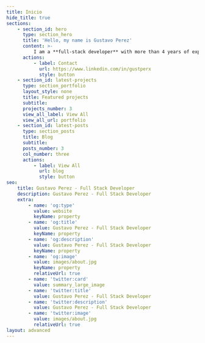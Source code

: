 ```yaml
---
title: Inicio
hide_title: true
sections:
    - section_id: hero
      type: section_hero
      title: 'Hello, my name is Gustavo Perez'
      content: >-
          I am a **full-stack developer** with more than 4 years of experience, I create and maintain web applications mainly as a backend developer in technologies such as PHP (Laravel / CakePHP / Symfony) and Node.js. I also work as a frontend developer with HTML, CSS and Javascript as well as frameworks and libraries like Vue.js, React, Tailwind CSS and Bootstrap.
      actions:
          - label: Contact
            url: https://www.linkedin.com/in/gustperx
            style: button
    - section_id: latest-projects
      type: section_portfolio
      layout_style: none
      title: Featured projects
      subtitle:
      projects_number: 3
      view_all_label: View All
      view_all_url: portfolio
    - section_id: latest-posts
      type: section_posts
      title: Blog
      subtitle:
      posts_number: 3
      col_number: three
      actions:
          - label: View All
            url: blog
            style: button
seo:
    title: Gustavo Perez - Full Stack Developer
    description: Gustavo Perez - Full Stack Developer
    extra:
        - name: 'og:type'
          value: website
          keyName: property
        - name: 'og:title'
          value: Gustavo Perez - Full Stack Developer
          keyName: property
        - name: 'og:description'
          value: Gustavo Perez - Full Stack Developer
          keyName: property
        - name: 'og:image'
          value: images/about.jpg
          keyName: property
          relativeUrl: true
        - name: 'twitter:card'
          value: summary_large_image
        - name: 'twitter:title'
          value: Gustavo Perez - Full Stack Developer
        - name: 'twitter:description'
          value: Gustavo Perez - Full Stack Developer
        - name: 'twitter:image'
          value: images/about.jpg
          relativeUrl: true
layout: advanced
---
```

